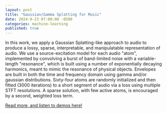 ```yaml
---
layout: post
title: "Gaussian/Gamma Splatting for Music"
date: 2024-9-23 07:00:00 -0500
categories: machine-learning
published: true
---
```


In this work, we apply a Gaussian Splatting-like approach to audio to produce a lossy, sparse, interpretable, and manipulatable representation of audio. We use a source-excitation model for each audio "atom", implemented by convolving a burst of band-limited noise with a variable-length "resonance", which is built using a number of exponentially decaying harmonics, meant to mimic the resonance of physical objects. Envelopes are built in both the time and frequency domain using gamma and/or gaussian distributions. Sixty-four atoms are randomly initialized and then fitted (3000 iterations) to a short segment of audio via a loss using multiple STFT resolutions. A sparse solution, with few active atoms, is encouraged by a second, weighted loss term.


[Read more, and listen to demos here!](/gamma-audio-splat.html)